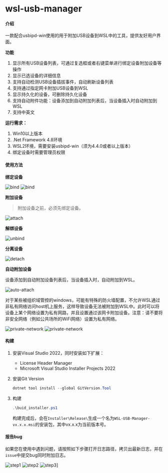 # wsl-usb-manager

#### 介绍

一款配合usbipd-win使用的用于附加USB设备到WSL中的工具，提供友好用户界面。

**功能**

1. 显示所有USB设备列表，可通过复选框或者右键菜单进行绑定设备附加设备等操作
2. 显示已选设备的详细信息
3. 支持自动检测USB设备插拔事件，自动刷新设备列表
4. 支持通过指定网卡附加USB设备到WSL
5. 显示持久化的设备，可删除持久化设备
6. 支持自动附件功能：设备添加到自动附加列表后，当设备插入时自动附加到WSL
7. 支持中英文

**运行需求：**

1. Win10以上版本
2. .Net Framework 4.8环境
2. WSL2环境，需要安装usbipd-win（须为4.4.0或者以上版本）
3. 绑定设备时需要管理员权限

#### 使用方法

**绑定设备**

![bind](./screen/bind-1-zh.png)
![bind](./screen/bind-2-zh.png)

**附加设备**

>附加设备之前，必须先绑定设备。

![attach](./screen/attach-zh.png)

**解绑设备**

![unbind](./screen/unbind-zh.png)

**分离设备**

![detach](./screen/detach-zh.png)

**自动附加设备**

设备添加到自动附加设备列表后，当设备插入时，自动附加到WSL。

![auto-attach](./screen/auto-attach-zh.png)

对于某些被组织域管控的windows，可能有特殊的防火墙配置，不允许WSL通过非私有网络访问host机上服务，这样导致设备无法被附加到WSL中。此时可以将设备上某个网络设置为私有网路，并且设置通过该网卡附加设备。注意：请不要将非安全网络（例如公共场所的WiFi网络）设置为私有网络。

![private-network](./screen/workaround-fw-1-zh.png)
![private-network](./screen/workaround-fw-2-zh.png)


#### 构建

1.  安装Visual Studio 2022，同时安装如下扩展：

    - License Header Manager
    - Microsoft Visual Studio Installer Projects 2022

2.  安装Git Version

    ```powershell
    dotnet tool install --global GitVersion.Tool
    ```

3.  构建

    ```powershell
    .\buid_installer.ps1
    ```

    构建完成后，会在`Installer\Release\`生成一个名为`WSL-USB-Manager-vx.x.x.msi`的安装包，其中vx.x.x为当前版本号。


#### 报告bug

如果您在使用中遇到问题，请按照如下步骤打开日志路径，拷贝出最新日志，并在`issue`中提交bug同时附加日志。

![step1](./screen/get-log-step1-zh.png)
![step2](./screen/get-log-step2-zh.png)
![step3](./screen/get-log-step3-zh.png)]
